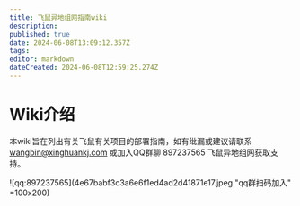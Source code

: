 ```yaml
---
title: 飞鼠异地组网指南wiki
description: 
published: true
date: 2024-06-08T13:09:12.357Z
tags: 
editor: markdown
dateCreated: 2024-06-08T12:59:25.274Z
---
```


# Wiki介绍
本wiki旨在列出有关飞鼠有关项目的部署指南，如有纰漏或建议请联系
wangbin@xinghuankj.com
或加入QQ群聊 897237565 飞鼠异地组网获取支持。

![qq:897237565](4e67babf3c3a6e6f1ed4ad2d41871e17.jpeg "qq群扫码加入" =100x200)